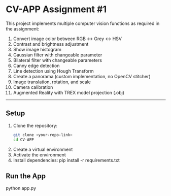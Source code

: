 # CV-APP Assignment #1

This project implements multiple computer vision functions as required in the assignment:

1. Convert image color between RGB ↔ Grey ↔ HSV  
2. Contrast and brightness adjustment  
3. Show image histogram  
4. Gaussian filter with changeable parameter  
5. Bilateral filter with changeable parameters  
6. Canny edge detection  
7. Line detection using Hough Transform  
8. Create a panorama (custom implementation, no OpenCV stitcher)  
9. Image translation, rotation, and scale  
10. Camera calibration  
11. Augmented Reality with TREX model projection (.obj)

---

## Setup

1. Clone the repository:
   ```bash
   git clone <your-repo-link>
   cd CV-APP
2. Create a virtual environment
3. Activate the environment
4. Install dependencies:
   pip install -r requirements.txt
## Run the App
   python app.py